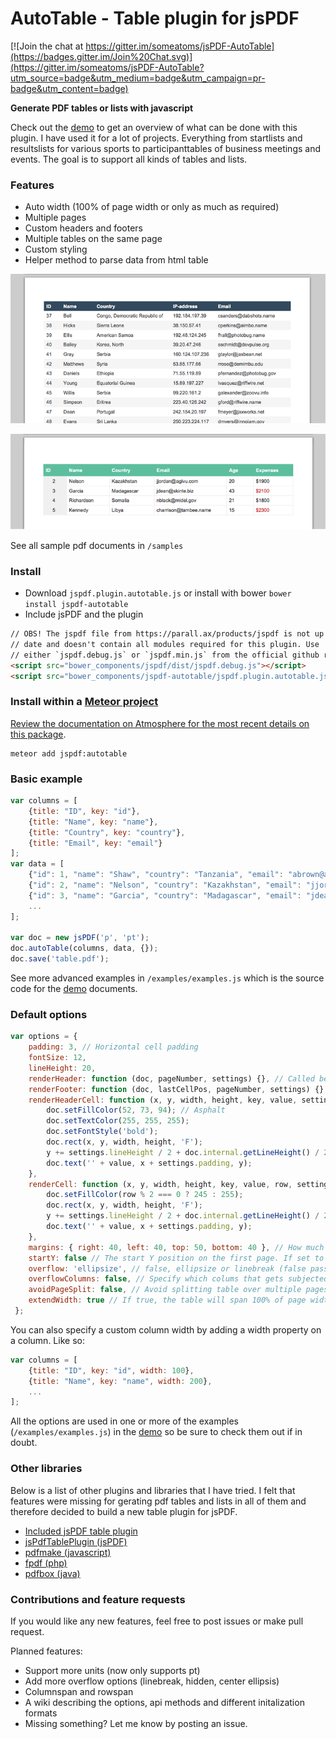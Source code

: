 # AutoTable - Table plugin for jsPDF

[![Join the chat at https://gitter.im/someatoms/jsPDF-AutoTable](https://badges.gitter.im/Join%20Chat.svg)](https://gitter.im/someatoms/jsPDF-AutoTable?utm_source=badge&utm_medium=badge&utm_campaign=pr-badge&utm_content=badge)

**Generate PDF tables or lists with javascript**

Check out the [demo](https://someatoms.github.io/jsPDF-AutoTable/) to get an overview of what can be done with this plugin. I have used it for a lot of projects. Everything from startlists and resultslists for various sports to participanttables of business meetings and events. The goal is to support all kinds of tables and lists.

### Features
- Auto width (100% of page width or only as much as required)
- Multiple pages
- Custom headers and footers
- Multiple tables on the same page
- Custom styling
- Helper method to parse data from html table

![sample javascript table pdf](sample.png)

![sample javascript table pdf](sample2.png)

See all sample pdf documents in `/samples`

### Install
- Download `jspdf.plugin.autotable.js` or install with bower  `bower install jspdf-autotable`
- Include jsPDF and the plugin

```html
// OBS! The jspdf file from https://parall.ax/products/jspdf is not up to 
// date and doesn't contain all modules required for this plugin. Use 
// either `jspdf.debug.js` or `jspdf.min.js` from the official github repo.
<script src="bower_components/jspdf/dist/jspdf.debug.js"></script>
<script src="bower_components/jspdf-autotable/jspdf.plugin.autotable.js"></script>
```

### Install within a [Meteor project](http://meteor.com)

[Review the documentation on Atmosphere for the most recent details on this
package](https://atmospherejs.com/jspdf/autotable).

    meteor add jspdf:autotable

### Basic example

```javascript
var columns = [
    {title: "ID", key: "id"},
    {title: "Name", key: "name"}, 
    {title: "Country", key: "country"}, 
    {title: "Email", key: "email"}
];
var data = [
    {"id": 1, "name": "Shaw", "country": "Tanzania", "email": "abrown@avamba.info"},
    {"id": 2, "name": "Nelson", "country": "Kazakhstan", "email": "jjordan@agivu.com"},
    {"id": 3, "name": "Garcia", "country": "Madagascar", "email": "jdean@skinte.biz"},
    ...
];

var doc = new jsPDF('p', 'pt');
doc.autoTable(columns, data, {});
doc.save('table.pdf');
```

See more advanced examples in `/examples/examples.js` which is the source code for the [demo](https://someatoms.github.io/jsPDF-AutoTable/) documents.

### Default options

```javascript
var options = {
    padding: 3, // Horizontal cell padding
    fontSize: 12,
    lineHeight: 20,
    renderHeader: function (doc, pageNumber, settings) {}, // Called before every page
    renderFooter: function (doc, lastCellPos, pageNumber, settings) {}, // Called at the end of every page
    renderHeaderCell: function (x, y, width, height, key, value, settings) {
        doc.setFillColor(52, 73, 94); // Asphalt
        doc.setTextColor(255, 255, 255);
        doc.setFontStyle('bold');
        doc.rect(x, y, width, height, 'F');
        y += settings.lineHeight / 2 + doc.internal.getLineHeight() / 2 - 2.5;
        doc.text('' + value, x + settings.padding, y);
    },
    renderCell: function (x, y, width, height, key, value, row, settings) {
        doc.setFillColor(row % 2 === 0 ? 245 : 255);
        doc.rect(x, y, width, height, 'F');
        y += settings.lineHeight / 2 + doc.internal.getLineHeight() / 2 - 2.5;
        doc.text('' + value, x + settings.padding, y);
    },
    margins: { right: 40, left: 40, top: 50, bottom: 40 }, // How much space around the table
    startY: false // The start Y position on the first page. If set to false, top margin is used
    overflow: 'ellipsize', // false, ellipsize or linebreak (false passes the raw text to renderCell)
    overflowColumns: false, // Specify which colums that gets subjected to the overflow method chosen. false indicates all
    avoidPageSplit: false, // Avoid splitting table over multiple pages (starts drawing table on fresh page instead). Only relevant if startY option is set.
    extendWidth: true // If true, the table will span 100% of page width minus horizontal margins.
 };
```

You can also specify a custom column width by adding a width property on a column. Like so:

```javascript
var columns = [
    {title: "ID", key: "id", width: 100},
    {title: "Name", key: "name", width: 200},
    ...
];
```

All the options are used in one or more of the examples (`/examples/examples.js`) in the [demo](https://someatoms.github.io/jsPDF-AutoTable/) so be sure to check them out if in doubt.

### Other libraries
Below is a list of other plugins and libraries that I have tried. I felt that features were missing for gerating pdf tables and lists in all of them and therefore decided to build a new table plugin for jsPDF.

- [Included jsPDF table plugin](https://github.com/MrRio/jsPDF/blob/master/jspdf.plugin.cell.js)
- [jsPdfTablePlugin (jsPDF)](https://github.com/Prashanth-Nelli/jsPdfTablePlugin)
- [pdfmake (javascript)](https://github.com/bpampuch/pdfmake)
- [fpdf (php)](http://www.fpdf.org/)
- [pdfbox (java)](https://pdfbox.apache.org/) 

### Contributions and feature requests
If you would like any new features, feel free to post issues or make pull request.

Planned features:
- Support more units (now only supports pt)
- Add more overflow options (linebreak, hidden, center ellipsis)
- Columnspan and rowspan
- A wiki describing the options, api methods and different initalization formats
- Missing something? Let me know by posting an issue.

